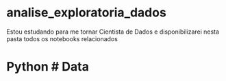 # analise_exploratoria_dados 
Estou estudando para me tornar Cientista de Dados e disponibilizarei nesta pasta todos os notebooks relacionados
 # Python # Data 
